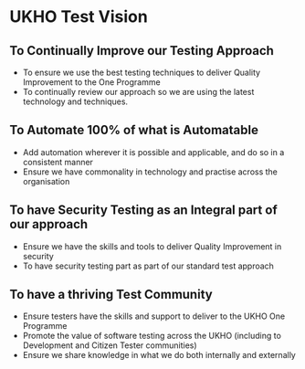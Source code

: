 # UKHO Test Vision

## To Continually Improve our Testing Approach

* To ensure we use the best testing techniques to deliver Quality Improvement to the One Programme
* To continually review our approach so we are using the latest technology and techniques.

## To Automate 100% of what is Automatable

* Add automation wherever it is possible and applicable, and do so in a consistent manner
* Ensure we have commonality in technology and practise across the organisation

## To have Security Testing as an Integral part of our approach

* Ensure we have the skills and tools to deliver Quality Improvement in security
* To have security testing part as part of our standard test approach

## To have a thriving Test Community

* Ensure testers have the skills and support to deliver to the UKHO One Programme
* Promote the value of software testing across the UKHO (including to Development and Citizen Tester communities)
* Ensure we share knowledge in what we do both internally and externally

